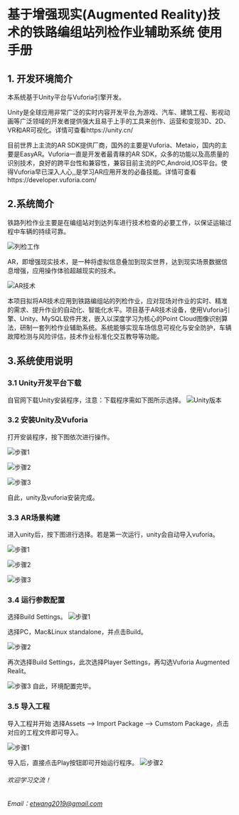# 基于增强现实(Augmented Reality)技术的铁路编组站列检作业辅助系统 使用手册


## 1. 开发环境简介
本系统基于Unity平台与Vuforia引擎开发。

Unity是全球应用非常广泛的实时内容开发平台,为游戏、汽车、建筑工程、影视动画等广泛领域的开发者提供强大且易于上手的工具来创作、运营和变现3D、2D、VR和AR可视化。详情可查看https://unity.cn/


目前世界上主流的AR SDK提供厂商，国外的主要是Vuforia、Metaio，国内的主要是EasyAR。Vuforia一直是开发者最青睐的AR SDK，众多的功能以及高质量的识别技术，良好的跨平台性和兼容性，兼容目前主流的PC,Android,IOS平台。使得Vuforia早已深入人心,,是学习AR应用开发的必备技能。详情可查看https://developer.vuforia.com/


## 2.系统简介
铁路列检作业主要是在编组站对到达列车进行技术检查的必要工作，以保证运输过程中车辆的持续可靠。

![列检工作](https://github.com/EntaiWang99/Railway-AR/blob/master/Guide_image/2.png?raw=true)

AR，即增强现实技术，是一种将虚拟信息叠加到现实世界，达到现实场景数据信息增强，应用操作体验超越现实的技术。

![AR技术](https://github.com/EntaiWang99/Railway-AR/blob/master/Guide_image/3.png?raw=true)

本项目拟将AR技术应用到铁路编组站的列检作业，应对现场对作业的实时、精准的需求、提升作业的自动化、智能化水平。项目基于AR技术设备，使用Vuforia引擎、Unity、MySQL软件开发，嵌入以深度学习为核心的Point Cloud图像识别算法，研制一套列检作业辅助系统。系统能够实现车场信息可视化与安全防护，车辆故障检测与风险评估，技术作业标准化交互教导等功能。

## 3.系统使用说明
### 3.1 Unity开发平台下载
自官网下载Unity安装程序，注意：下载程序需如下图所示选择。
![Unity版本](https://github.com/EntaiWang99/Railway-AR/blob/master/Guide_image/4.png?raw=true)

### 3.2 安装Unity及Vuforia
打开安装程序，按下图依次进行操作。

![步骤1](https://github.com/EntaiWang99/Railway-AR/blob/master/Guide_image/5.png?raw=true)

![步骤2](https://github.com/EntaiWang99/Railway-AR/blob/master/Guide_image/6.png?raw=true)

![步骤3](https://github.com/EntaiWang99/Railway-AR/blob/master/Guide_image/7.png?raw=true)

自此，unity及vuforia安装完成。

### 3.3 AR场景构建
进入unity后，按下图进行选择。若是第一次运行，unity会自动导入vuforia。

![步骤1](https://github.com/EntaiWang99/Railway-AR/blob/master/Guide_image/8.png?raw=true)

![步骤2](https://github.com/EntaiWang99/Railway-AR/blob/master/Guide_image/9.png?raw=true)

![步骤3](https://github.com/EntaiWang99/Railway-AR/blob/master/Guide_image/10.png?raw=true)

### 3.4 运行参数配置
选择Build Settings。
![步骤1](https://github.com/EntaiWang99/Railway-AR/blob/master/Guide_image/11.png?raw=true)

选择PC，Mac&Linux standalone，并点击Build。

![步骤2](https://github.com/EntaiWang99/Railway-AR/blob/master/Guide_image/12.png?raw=true)

再次选择Build Settings，此次选择Player Settings，再勾选Vuforia Augmented Realit。

![步骤3](https://github.com/EntaiWang99/Railway-AR/blob/master/Guide_image/13.png?raw=true)
自此，环境配置完毕。


### 3.5 导入工程
导入工程并开始
选择Assets —> Import Package —> Cumstom Package，点击对应的工程文件即可导入。

![步骤1](https://github.com/EntaiWang99/Railway-AR/blob/master/Guide_image/14.png?raw=true)

导入后，直接点击Play按钮即可开始运行程序。
![步骤2](https://github.com/EntaiWang99/Railway-AR/blob/master/Guide_image/15.png?raw=true)

###### 欢迎学习交流！
###### Email：etwang2019@gmail.com
